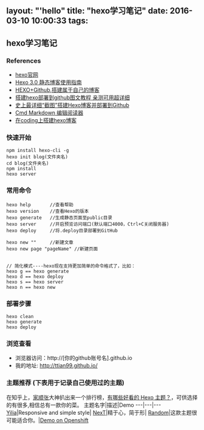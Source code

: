 layout: "'hello"
title: "hexo学习笔记"
date: 2016-03-10 10:00:33
tags:
---
## hexo学习笔记
### References
* [hexo官网](http://hexo.io)
* [Hexo 3.0 静态博客使用指南](http://www.tuicool.com/articles/Jva2iaA)
* [HEXO+Github,搭建属于自己的博客](http://www.jianshu.com/p/465830080ea9)
* [搭建hexo部署到github图文教程 亲测可用超详细](http://www.==paopaoche==.net/jiaocheng/85988.html)
* [史上最详细“截图”搭建Hexo博客并部署到Github](http://jingyan.baidu.com/article/d8072ac47aca0fec95cefd2d.html)
* [Cmd Markdown 编辑阅读器](https://www.zybuluo.com/mdeditor)
* [在coding上搭建hexo博客](https://segmentfault.com/a/1190000002900848?utm_source=tuicool)


### 快速开始
```
npm install hexo-cli -g 
hexo init blog(文件夹名)
cd blog(文件夹名)
npm install
hexo server
```

### 常用命令
```
hexo help       //查看帮助
hexo version    //查看Hexo的版本
hexo generate   //生成静态页面至public目录
hexo server     //开启预览访问端口(默认端口4000，Ctrl+C关闭服务器)
hexo deploy     //将.deploy目录部署到GitHub

hexo new ""     //新建文章
hexo new page "pageName" //新建页面
 

// 简化模式----hexo现在支持更加简单的命令格式了，比如：
hexo g == hexo generate
hexo d == hexo deploy
hexo s == hexo server
hexo n == hexo new

```

### 部署步骤
``` 
hexo clean
hexo generate
hexo deploy
```
### 浏览查看
- 浏览器访问：http://[你的github账号名].github.io
- 我的地址: http://ttian99.github.io/

### 主题推荐 (下表用于记录自己使用过的主题)
在知乎上，[家顺张](http://www.zhihu.com/people/jia-shun-zhang)大神扒出来一个排行榜，[有哪些好看的 Hexo 主题？]()，可供选择的有很多,相信总有一款你的菜。
主题名字|描述|Demo
---|---|---
[Yilia](https://github.com/litten/hexo-theme-yilia)|Responsive and simple style|
[NexT](https://github.com/iissnan/hexo-theme-next)|精于心，简于形|
[Random](https://github.com/stiekel/hexo-theme-random)|这款主题很可能适合你。|[Demo on Openshift](http://chensd.com/)